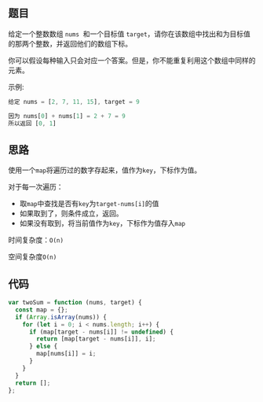 <!--
 * @Author: 朽木白
 * @Date: 2022-09-03 15:43:47
 * @LastEditors: 1547702880@qq.com
 * @LastEditTime: 2022-09-03 17:16:12
 * @Description:
-->

## 题目

给定一个整数数组 `nums`  和一个目标值 `target`，请你在该数组中找出和为目标值的那两个整数，并返回他们的数组下标。

你可以假设每种输入只会对应一个答案。但是，你不能重复利用这个数组中同样的元素。

示例:

```js
给定 nums = [2, 7, 11, 15], target = 9

因为 nums[0] + nums[1] = 2 + 7 = 9
所以返回 [0, 1]
```

## 思路

使用一个`map`将遍历过的数字存起来，值作为`key`，下标作为值。

对于每一次遍历：

- 取`map`中查找是否有`key`为`target-nums[i]`的值
- 如果取到了，则条件成立，返回。
- 如果没有取到，将当前值作为`key`，下标作为值存入`map`

时间复杂度：`O(n)`

空间复杂度`O(n)`

## 代码

```js
var twoSum = function (nums, target) {
  const map = {};
  if (Array.isArray(nums)) {
    for (let i = 0; i < nums.length; i++) {
      if (map[target - nums[i]] != undefined) {
        return [map[target - nums[i]], i];
      } else {
        map[nums[i]] = i;
      }
    }
  }
  return [];
};
```
